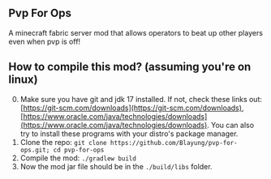 ## Pvp For Ops
A minecraft fabric server mod that allows operators to beat up other players even when pvp is off!

## How to compile this mod? (assuming you're on linux)
0. Make sure you have git and jdk 17 installed. If not, check these links out: [https://git-scm.com/downloads](https://git-scm.com/downloads), [https://www.oracle.com/java/technologies/downloads](https://www.oracle.com/java/technologies/downloads). You can also try to install these programs with your distro's package manager.
1. Clone the repo: `git clone https://github.com/Blayung/pvp-for-ops.git; cd pvp-for-ops`
2. Compile the mod: `./gradlew build`
3. Now the mod jar file should be in the `./build/libs` folder.
